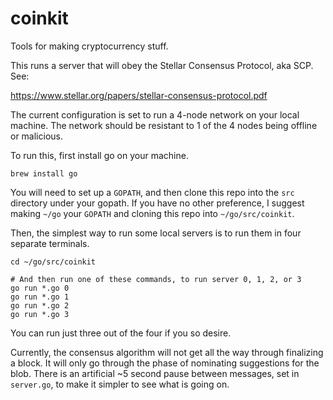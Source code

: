 # coinkit
Tools for making cryptocurrency stuff.

This runs a server that will obey the Stellar Consensus Protocol, aka SCP. See:

https://www.stellar.org/papers/stellar-consensus-protocol.pdf 

The current configuration is set to run a 4-node network on your local machine.
The network should be resistant to 1 of the 4 nodes being offline or malicious.

To run this, first install go on your machine.

```
brew install go
```

You will need to set up a `GOPATH`, and then clone this repo into the `src` directory
under your gopath. If you have no other preference, I suggest making `~/go` your
`GOPATH` and cloning this repo into `~/go/src/coinkit`.

Then, the simplest way to run some local servers is to run them in four separate
terminals.

```
cd ~/go/src/coinkit

# And then run one of these commands, to run server 0, 1, 2, or 3
go run *.go 0
go run *.go 1
go run *.go 2
go run *.go 3
```

You can run just three out of the four if you so desire.

Currently, the consensus algorithm will not get all the way through finalizing a block.
It will only go through the phase of nominating suggestions for the blob.
There is an artificial ~5 second pause between messages, set in `server.go`, to make
it simpler to see what is going on.